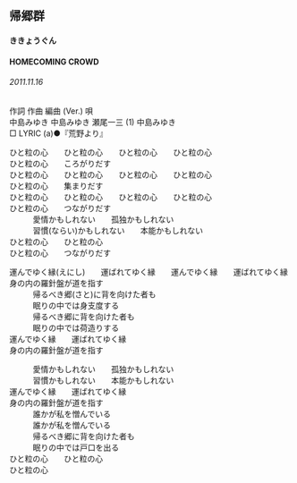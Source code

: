 ## 帰郷群
#### ききょうぐん
#### HOMECOMING CROWD
###### 2011.11.16


作詞  作曲  編曲 (Ver.)   唄    
中島みゆき   中島みゆき   瀬尾一三 (1)  中島みゆき    
□ LYRIC (a)●『荒野より』    
    
ひと粒の心　　ひと粒の心　　ひと粒の心　　ひと粒の心    
ひと粒の心　　ころがりだす    
ひと粒の心　　ひと粒の心　　ひと粒の心　　ひと粒の心    
ひと粒の心　　集まりだす    
ひと粒の心　　ひと粒の心　　ひと粒の心　　ひと粒の心    
ひと粒の心　　つながりだす    
　　　愛情かもしれない　　孤独かもしれない    
　　　習慣(ならい)かもしれない　　本能かもしれない    
ひと粒の心　　ひと粒の心    
ひと粒の心　　つながりだす    
    
    
運んでゆく縁(えにし)　　運ばれてゆく縁　　運んでゆく縁　　運ばれてゆく縁    
身の内の羅針盤が道を指す    
　　　帰るべき郷(さと)に背を向けた者も    
　　　眠りの中では身支度する    
　　　帰るべき郷に背を向けた者も    
　　　眠りの中では荷造りする    
運んでゆく縁　　運ばれてゆく縁    
身の内の羅針盤が道を指す    
    
　　　愛情かもしれない　　孤独かもしれない    
　　　習慣かもしれない　　本能かもしれない    
運んでゆく縁　　運ばれてゆく縁    
身の内の羅針盤が道を指す    
　　　誰かが私を憎んでいる    
　　　誰かが私を憎んでいる    
　　　帰るべき郷に背を向けた者も    
　　　眠りの中では戸口を出る    
ひと粒の心　　ひと粒の心    
ひと粒の心    